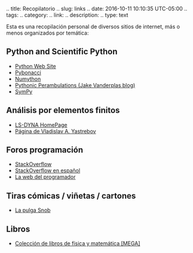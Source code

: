 .. title: Recopilatorio
.. slug: links
.. date: 2016-10-11 10:10:35 UTC-05:00
.. tags: 
.. category: 
.. link: 
.. description: 
.. type: text

Esta es una recopilación personal de diversos sitios de internet, más o menos organizados por temática:

## Python and Scientific Python

* [Python Web Site](https://www.python.org/)
* [Pybonacci](http://pybonacci.org/)
* [Numython](https://numython.github.io/)
* [Pythonic Perambulations (Jake Vanderplas blog)](http://jakevdp.github.io/)
* [SymPy](http://www.sympy.org/en/index.html)

## Análisis por elementos finitos

* [LS-DYNA HomePage](http://www.lstc.com/products/ls-dyna)
* [Página de Vladislav A. Yastrebov](http://www.yastrebov.fr/)

## Foros programación

* [StackOverflow](http://stackoverflow.com/)
* [StackOverflow en español](http://es.stackoverflow.com/)
* [La web del programador](http://www.lawebdelprogramador.com/)


## Tiras cómicas / viñetas / cartones

* [La pulga Snob](http://www.lapulgasnob.com/)

## Libros 

* [Colección de libros de física y matemática [MEGA]](https://mega.nz/#F!O1twhbQK!zPVkDumNVmi-qjngZV9LGw)

